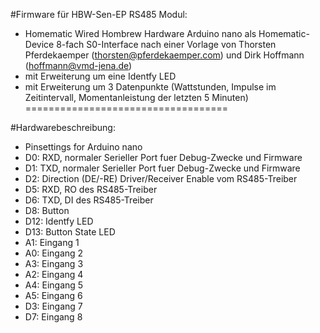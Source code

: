 #Firmware für HBW-Sen-EP RS485 Modul:
 * Homematic Wired Hombrew Hardware Arduino nano als Homematic-Device 8-fach S0-Interface nach einer Vorlage von Thorsten Pferdekaemper  (thorsten@pferdekaemper.com) und Dirk Hoffmann (hoffmann@vmd-jena.de) 
 * mit Erweiterung um eine Identfy LED
 * mit Erweiterung um 3 Datenpunkte (Wattstunden, Impulse im Zeitintervall, Momentanleistung der letzten 5 Minuten)
===================================

#Hardwarebeschreibung:
 * Pinsettings for Arduino nano
 * D0: RXD, normaler Serieller Port fuer Debug-Zwecke und Firmware
 * D1: TXD, normaler Serieller Port fuer Debug-Zwecke und Firmware
 * D2: Direction (DE/-RE) Driver/Receiver Enable vom RS485-Treiber
 * D5: RXD, RO des RS485-Treiber
 * D6: TXD, DI des RS485-Treiber
 * D8: Button
 * D12: Identfy LED
 * D13: Button State LED
 * A1: Eingang 1
 * A0: Eingang 2
 * A3: Eingang 3
 * A2: Eingang 4
 * A4: Eingang 5
 * A5: Eingang 6
 * D3: Eingang 7
 * D7: Eingang 8
